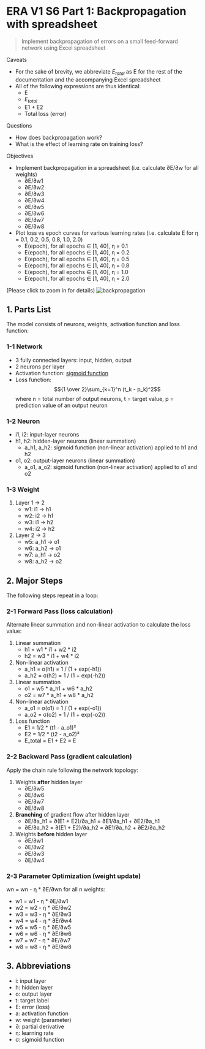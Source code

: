 # ERA V1 S6 Part 1: Backpropagation with spreadsheet
> Implement backpropagation of errors on a small feed-forward network using Excel spreadsheet

Caveats
- For the sake of brevity, we abbreviate $E_{total}$ as E for the rest of the documentation and the accompanying Excel spreadsheet
- All of the following expressions are thus identical:
    - E
    - $E_{total}$
    - E1 + E2
    - Total loss (error)

Questions
- How does backpropagation work?
- What is the effect of learning rate on training loss?

Objectives
- Implement backpropagation in a spreadsheet (i.e. calculate ∂E/∂w for all weights)
    - ∂E/∂w1
    - ∂E/∂w2
    - ∂E/∂w3
    - ∂E/∂w4
    - ∂E/∂w5
    - ∂E/∂w6
    - ∂E/∂w7
    - ∂E/∂w8
- Plot loss vs epoch curves for various learning rates (i.e. calculate E for η = 0.1, 0.2, 0.5, 0.8, 1.0, 2.0)
    - E(epoch), for all epochs $\in$ [1, 40], η = 0.1
    - E(epoch), for all epochs $\in$ [1, 40], η = 0.2
    - E(epoch), for all epochs $\in$ [1, 40], η = 0.5
    - E(epoch), for all epochs $\in$ [1, 40], η = 0.8
    - E(epoch), for all epochs $\in$ [1, 40], η = 1.0
    - E(epoch), for all epochs $\in$ [1, 40], η = 2.0

(Please click to zoom in for details)
![backpropagation](https://github.com/woncoh1/era1/assets/12987758/f4baeb34-3c49-429b-9016-3b7c9f27487c)

## 1. Parts List
The model consists of neurons, weights, activation function and loss function:

### 1-1 Network
- 3 fully connected layers: input, hidden, output
- 2 neurons per layer
- Activation function: [sigmoid function](https://en.wikipedia.org/wiki/Sigmoid_function)
- Loss function: $${1 \over 2}\sum_{k=1}^n (t_k - p_k)^2$$ where n = total number of output neurons, t = target value, p = prediction value of an output neuron

### 1-2 Neuron
- i1, i2: input-layer neurons
- h1, h2: hidden-layer neurons (linear summation)
    - a_h1, a_h2: sigmoid function (non-linear activation) applied to h1 and h2 
- o1, o2: output-layer neurons (linear summation)
    - a_o1, a_o2: sigmoid function (non-linear activation) applied to o1 and o2

### 1-3 Weight
1. Layer 1 → 2
    - w1: i1 → h1
    - w2: i2 → h1
    - w3: i1 → h2
    - w4: i2 → h2
2. Layer 2 → 3
    - w5: a_h1 → o1
    - w6: a_h2 → o1
    - w7: a_h1 → o2
    - w8: a_h2 → o2

## 2. Major Steps 
The following steps repeat in a loop:

### 2-1 Forward Pass (loss calculation)
Alternate linear summation and non-linear activation to calculate the loss value:
1. Linear summation
    - h1 = w1 * i1 + w2 * i2
    - h2 = w3 * i1 + w4 * i2
2. Non-linear activation
    - a_h1 = σ(h1) = 1 / (1 + exp(-h1))
    - a_h2 = σ(h2) = 1 / (1 + exp(-h2))
3. Linear summation
    - o1 = w5 * a_h1 + w6 * a_h2
    - o2 = w7 * a_h1 + w8 * a_h2
4. Non-linear activation
    - a_o1 = σ(o1) = 1 / (1 + exp(-o1))
    - a_o2 = σ(o2) = 1 / (1 + exp(-o2))
5. Loss function
    - E1 = 1/2 * (t1 - a_o1)²
    - E2 = 1/2 * (t2 - a_o2)²
    - E_total = E1 + E2 = E

### 2-2 Backward Pass (gradient calculation)
Apply the chain rule following the network topology:

1. Weights **after** hidden layer
    - ∂E/∂w5
    - ∂E/∂w6
    - ∂E/∂w7
    - ∂E/∂w8
2. **Branching** of gradient flow after hidden layer
    - ∂E/∂a_h1 = ∂(E1 + E2)/∂a_h1 = ∂E1/∂a_h1 + ∂E2/∂a_h1
    - ∂E/∂a_h2 = ∂(E1 + E2)/∂a_h2 = ∂E1/∂a_h2 + ∂E2/∂a_h2
4. Weights **before** hidden layer
    - ∂E/∂w1
    - ∂E/∂w2
    - ∂E/∂w3
    - ∂E/∂w4

### 2-3 Parameter Optimization (weight update)
wn = wn - η * ∂E/∂wn for all n weights:
- w1 = w1 - η * ∂E/∂w1
- w2 = w2 - η * ∂E/∂w2
- w3 = w3 - η * ∂E/∂w3
- w4 = w4 - η * ∂E/∂w4
- w5 = w5 - η * ∂E/∂w5
- w6 = w6 - η * ∂E/∂w6
- w7 = w7 - η * ∂E/∂w7
- w8 = w8 - η * ∂E/∂w8

## 3. Abbreviations
- i: input layer
- h: hidden layer
- o: output layer
- t: target label
- E: error (loss)
- a: activation function
- w: weight (parameter)
- ∂: partial derivative
- η: learning rate
- σ: sigmoid function
